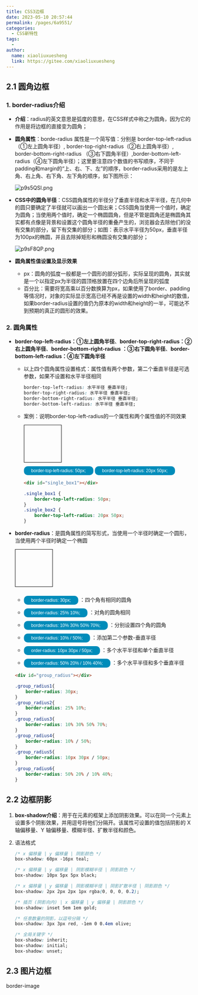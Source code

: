 ```yaml
---
title: CSS3边框
date: 2023-05-10 20:57:44
permalink: /pages/6a9551/
categories:
  - CSS新特性
tags:
  - 
author: 
  name: xiaoliuxuesheng
  link: https://gitee.com/xiaoliuxuesheng
---
```

## 2.1 圆角边框

### 1. border-radius介绍

- **介绍**：radius的英文意思是弧度的意思，在CSS样式中称之为圆角，因为它的作用是将边框的直接变为圆角；

- **圆角属性**：borde-radius 属性是一个简写值：分别是 border-top-left-radius（①左上圆角半径）, border-top-right-radius（②右上圆角半径）, border-bottom-right-radius （③右下圆角半径）,border-bottom-left-radius（④左下圆角半径）；这里要注意四个数值的书写顺序，不同于padding和margin的“上、右、下、左”的顺序，border-radius采用的是左上角、右上角、右下角、左下角的顺序，如下图所示：

  <img src="https://s1.ax1x.com/2023/05/12/p9s5QSI.png" alt="p9s5QSI.png" border="0" />

- **CSS中的圆角半径**：CSS圆角属性的半径分了垂直半径和水平半径，在几何中的圆只要确定了半径就可以画出一个圆出来；CSS圆角当使用一个值时，确定为圆角；当使用两个值时，确定一个椭圆圆角，但是不管是圆角还是椭圆角其实都有点像是背景和设置这个圆角半径的重叠产生的，浏览器会去除他们的没有交集的部分，留下有交集的部分；如图：表示水平半径为50px，垂直半径为100px的椭圆，并且去除掉矩形和椭圆没有交集的部分；

  <img src="https://s1.ax1x.com/2023/05/11/p9sF8QP.png" alt="p9sF8QP.png" border="0" />
  
- **圆角属性值设置及显示效果**

  - px：圆角的弧度一般都是一个圆形的部分弧形，实际呈现的圆角，其实就是一个以指定px为半径的圆顶格放置在四个边角后所呈现的弧度
  - 百分比：需要将宽高乘以百分数换算为px，如果使用了border、padding等情况时，对象的实际显示宽高已经不再是设置的width和height的数值，如果border-radius设置的值仍为原本的width和height的一半，可能达不到预期的真正的圆形的效果。

### 2. 圆角属性

- **border-top-left-radius：①左上圆角半径**、**border-top-right-radius：②右上圆角半径**、**border-bottom-right-radius ：③右下圆角半径**、**border-bottom-left-radius：④左下圆角半径**

  - 以上四个圆角属性设置格式：属性值有两个参数，第二个垂直半径是可选参数，如果不设置和水平半径相同

    ```css
    border-top-left-radius: 水平半径 垂直半径;
    border-top-right-radius: 水平半径 垂直半径;
    border-bottom-right-radius: 水平半径 垂直半径;
    border-bottom-left-radius: 水平半径 垂直半径;
    ```

  - 案例：说明border-top-left-radius的一个属性和两个属性值的不同效果

    <div id="single_box"></div>
    <div>
        <button class="single_box" value="50px">border-top-left-radius: 50px;</button>
        <button class="single_box" value="20px 50px">border-top-left-radius: 20px 50px;</button>
    </div>
    <style>
        #single_box {
            width: 100px;
            height: 100px;
            border: 1px solid black;
        }
        .single_box1 {
            border-top-left-radius: 50px;
        }
        .single_box2 {
            border-top-left-radius: 20px 50px;
        }
    </style>
    
    
    
    ```html
    <div id="single_box1"></div>
    ```
    
    ```css
    .single_box1 {
        border-top-left-radius: 50px;
    }
    .single_box2 {
        border-top-left-radius: 20px 50px;
    }
    ```

- **border-radius**：是圆角属性的简写形式，当使用一个半径时确定一个圆形，当使用两个半径时确定一个椭圆

  <div id="group_radius"></div>
  <div>
    <ul>
      <li>
          <button class="group_radius_class" value="60px">border-radius: 30px;</button>
          <span>：四个角有相同的圆角</span>
      </li>
      <li>
          <button  class="group_radius_class" value="25% 10%">border-radius: 25% 10%;</button>
          <span>：对角的圆角相同</span>
      </li>
      <li>
          <button  class="group_radius_class" value="10% 30% 50% 70%">border-radius: 10% 30% 50% 70%;</button>
          <span>：分别设置四个角的圆角</span>
      </li>
      <li>
          <button  class="group_radius_class" value="10% / 50%">border-radius: 10% / 50%;</button>
          <span>：添加第二个参数-垂直半径</span>
      </li>
      <li>
          <button  class="group_radius_class" value="10px 30px / 50px">order-radius: 10px 30px / 50px;</button>
          <span>：多个水平半径和单个垂直半径</span>
      </li>
      <li>
          <button  class="group_radius_class" value="50% 20% / 10% 40%">border-radius: 50% 20% / 10% 40%;</button>
          <span>：多个水平半径和多个垂直半径</span>
      </li>
    </ul>
  </div>
  
  
  
  
  ```html
  <div id="group_radius"></div>
  ```
  
  ```css
  .group_radius1{
      border-radius: 30px;
  }
  .group_radius2{
      border-radius: 25% 10%;
  }
  .group_radius3{
      border-radius: 10% 30% 50% 70%;
  }
  .group_radius4{
      border-radius: 10% / 50%;
  }
  .group_radius5{
      border-radius: 10px 30px / 50px;
  }
  .group_radius6{
      border-radius: 50% 20% / 10% 40%;
  }
  ```

## 2.2 边框阴影

1. **box-shadow介绍**：用于在元素的框架上添加阴影效果。可以在同一个元素上设置多个阴影效果，并用逗号将他们分隔开。该属性可设置的值包括阴影的 X 轴偏移量、Y 轴偏移量、模糊半径、扩散半径和颜色。

2. 语法格式

   ```css
   /* x 偏移量 | y 偏移量 | 阴影颜色 */
   box-shadow: 60px -16px teal;
   
   /* x 偏移量 | y 偏移量 | 阴影模糊半径 | 阴影颜色 */
   box-shadow: 10px 5px 5px black;
   
   /* x 偏移量 | y 偏移量 | 阴影模糊半径 | 阴影扩散半径 | 阴影颜色 */
   box-shadow: 2px 2px 2px 1px rgba(0, 0, 0, 0.2);
   
   /* 插页 (阴影向内) | x 偏移量 | y 偏移量 | 阴影颜色 */
   box-shadow: inset 5em 1em gold;
   
   /* 任意数量的阴影，以逗号分隔 */
   box-shadow: 3px 3px red, -1em 0 0.4em olive;
   
   /* 全局关键字 */
   box-shadow: inherit;
   box-shadow: initial;
   box-shadow: unset;
   ```

   

## 2.3 图片边框

border-image



<div></div>
<style>
    button {
        background-color: #008CBA;
        border: none;
        color: white;
        padding: 5px 20px;
        margin-top: 10px;
        text-align: center;
        text-decoration: none;
        display: inline-block;
        font-size: 12px;
        border-radius: 10px;
    }
    button:hover{
        cursor:pointer
    }
    #group_radius{
        width: 100px;
        height: 100px;
        border: 1px solid black;
    }
</style>
<script type="text/javascript">
    window.onload = function () {
        // 设置圆角单个属性
        let single_box = document.getElementById('single_box');
        single_box.className = 'single_box1';
        let single_box_class = document.getElementsByClassName('single_box');
        for(let i = 0; i < single_box_class.length ; i++){
            single_box_class[i].onmouseover = function () {
                single_box.style.borderRadius  = this.value
            }
        }
        // 设置圆角组合属性
        let group_radius = document.getElementById('group_radius');
        group_radius.className = 'group_radius1';
        let group_radius_class = document.getElementsByClassName('group_radius_class');
        for(let i = 0; i < group_radius_class.length ; i++){
            group_radius_class[i].onmouseover = function () {
                group_radius.style.borderRadius  = this.value
            }
        }
    }
</script>